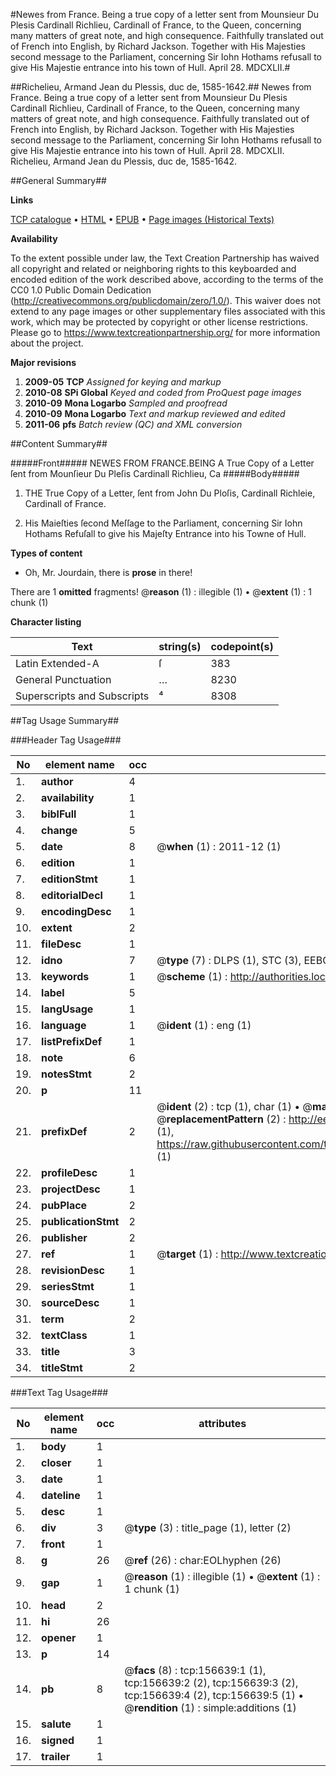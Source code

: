 #Newes from France. Being a true copy of a letter sent from Mounsieur Du Plesis Cardinall Richlieu, Cardinall of France, to the Queen, concerning many matters of great note, and high consequence. Faithfully translated out of French into English, by Richard Jackson. Together with His Majesties second message to the Parliament, concerning Sir Iohn Hothams refusall to give His Majestie entrance into his town of Hull. April 28. MDCXLII.#

##Richelieu, Armand Jean du Plessis, duc de, 1585-1642.##
Newes from France. Being a true copy of a letter sent from Mounsieur Du Plesis Cardinall Richlieu, Cardinall of France, to the Queen, concerning many matters of great note, and high consequence. Faithfully translated out of French into English, by Richard Jackson. Together with His Majesties second message to the Parliament, concerning Sir Iohn Hothams refusall to give His Majestie entrance into his town of Hull. April 28. MDCXLII.
Richelieu, Armand Jean du Plessis, duc de, 1585-1642.

##General Summary##

**Links**

[TCP catalogue](http://www.ota.ox.ac.uk/tcp/)  • 
[HTML](http://tei.it.ox.ac.uk/tcp/Texts-HTML/free/A91/A91802.html)  • 
[EPUB](http://tei.it.ox.ac.uk/tcp/Texts-EPUB/free/A91/A91802.epub) • 
[Page images (Historical Texts)](https://historicaltexts.jisc.ac.uk/eebo-99860143e)

**Availability**

To the extent possible under law, the Text Creation Partnership has waived all copyright and related or neighboring rights to this keyboarded and encoded edition of the work described above, according to the terms of the CC0 1.0 Public Domain Dedication (http://creativecommons.org/publicdomain/zero/1.0/). This waiver does not extend to any page images or other supplementary files associated with this work, which may be protected by copyright or other license restrictions. Please go to https://www.textcreationpartnership.org/ for more information about the project.

**Major revisions**

1. __2009-05__ __TCP__ *Assigned for keying and markup*
1. __2010-08__ __SPi Global__ *Keyed and coded from ProQuest page images*
1. __2010-09__ __Mona Logarbo__ *Sampled and proofread*
1. __2010-09__ __Mona Logarbo__ *Text and markup reviewed and edited*
1. __2011-06__ __pfs__ *Batch review (QC) and XML conversion*

##Content Summary##

#####Front#####
NEWES FROM FRANCE.BEING A True Copy of a Letter ſent from Mounſieur Du Pleſis Cardinall Richlieu, Ca
#####Body#####

1. THE True Copy of a Letter, ſent from John Du Ploſis, Cardinall Richleie, Cardinall of France.

1. His Maieſties ſecond Meſſage to the Parliament, concerning Sir Iohn Hothams Refuſall to give his Majeſty Entrance into his Towne of Hull.

**Types of content**

  * Oh, Mr. Jourdain, there is **prose** in there!

There are 1 **omitted** fragments! 
 @__reason__ (1) : illegible (1)  •  @__extent__ (1) : 1 chunk (1)

**Character listing**


|Text|string(s)|codepoint(s)|
|---|---|---|
|Latin Extended-A|ſ|383|
|General Punctuation|…|8230|
|Superscripts             and Subscripts|⁴|8308|

##Tag Usage Summary##

###Header Tag Usage###

|No|element name|occ|attributes|
|---|---|---|---|
|1.|__author__|4||
|2.|__availability__|1||
|3.|__biblFull__|1||
|4.|__change__|5||
|5.|__date__|8| @__when__ (1) : 2011-12 (1)|
|6.|__edition__|1||
|7.|__editionStmt__|1||
|8.|__editorialDecl__|1||
|9.|__encodingDesc__|1||
|10.|__extent__|2||
|11.|__fileDesc__|1||
|12.|__idno__|7| @__type__ (7) : DLPS (1), STC (3), EEBO-CITATION (1), PROQUEST (1), VID (1)|
|13.|__keywords__|1| @__scheme__ (1) : http://authorities.loc.gov/ (1)|
|14.|__label__|5||
|15.|__langUsage__|1||
|16.|__language__|1| @__ident__ (1) : eng (1)|
|17.|__listPrefixDef__|1||
|18.|__note__|6||
|19.|__notesStmt__|2||
|20.|__p__|11||
|21.|__prefixDef__|2| @__ident__ (2) : tcp (1), char (1)  •  @__matchPattern__ (2) : ([0-9\-]+):([0-9IVX]+) (1), (.+) (1)  •  @__replacementPattern__ (2) : http://eebo.chadwyck.com/downloadtiff?vid=$1&page=$2 (1), https://raw.githubusercontent.com/textcreationpartnership/Texts/master/tcpchars.xml#$1 (1)|
|22.|__profileDesc__|1||
|23.|__projectDesc__|1||
|24.|__pubPlace__|2||
|25.|__publicationStmt__|2||
|26.|__publisher__|2||
|27.|__ref__|1| @__target__ (1) : http://www.textcreationpartnership.org/docs/. (1)|
|28.|__revisionDesc__|1||
|29.|__seriesStmt__|1||
|30.|__sourceDesc__|1||
|31.|__term__|2||
|32.|__textClass__|1||
|33.|__title__|3||
|34.|__titleStmt__|2||


###Text Tag Usage###

|No|element name|occ|attributes|
|---|---|---|---|
|1.|__body__|1||
|2.|__closer__|1||
|3.|__date__|1||
|4.|__dateline__|1||
|5.|__desc__|1||
|6.|__div__|3| @__type__ (3) : title_page (1), letter (2)|
|7.|__front__|1||
|8.|__g__|26| @__ref__ (26) : char:EOLhyphen (26)|
|9.|__gap__|1| @__reason__ (1) : illegible (1)  •  @__extent__ (1) : 1 chunk (1)|
|10.|__head__|2||
|11.|__hi__|26||
|12.|__opener__|1||
|13.|__p__|14||
|14.|__pb__|8| @__facs__ (8) : tcp:156639:1 (1), tcp:156639:2 (2), tcp:156639:3 (2), tcp:156639:4 (2), tcp:156639:5 (1)  •  @__rendition__ (1) : simple:additions (1)|
|15.|__salute__|1||
|16.|__signed__|1||
|17.|__trailer__|1||
